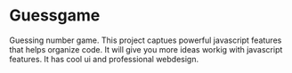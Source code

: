 # Guessgame
Guessing number game. This project captues powerful javascript features that helps organize code. It will give you more ideas workig with javascript features.
It has cool ui and professional webdesign.
